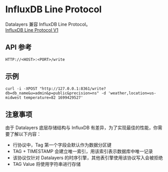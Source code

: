 # InfluxDB Line Protocol
Datalayers 兼容 InfluxDB Line Protocol。  
[InfluxDB Line Protocol V1](https://docs.influxdata.com/influxdb/v1/write_protocols/line_protocol_tutorial/)  

## API 参考

```SHELL
HTTP://<HOST>:<PORT>/write

```

## 示例 
```shell
curl -i -XPOST "http://127.0.0.1:8361/write?db=db_name&u=admin&p=public&precision=ns" -d 'weather,location=us-midwest temperature=82 1699429527'
```

## 注意事项
由于 Datalayers 底层存储结构与 InfluxDB 有差异，为了实现最佳的性能，你需要了解以下内容：
* 行协议中，Tag 第一个字段会默认作为数据分区键
* TAG + TIMESTAMP 会建立唯一索引，用该索引表示数据库中唯一记录
* 该协议仅针对 Datalayers 的时序引擎，其他表引擎使用该协议写入会被拒绝
* TAG Value 将使用字符串进行存储
